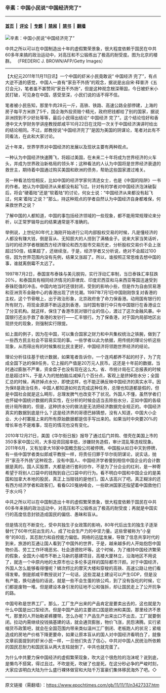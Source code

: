 ### 辛素：中国小民说“中国经济完了”

---

#### [首页](../../../..?n3427337) &nbsp;|&nbsp; [评论](../../../../../epoch-comment?n3427337) &nbsp;|&nbsp; [专题](../../../../../epoch-special?n3427337) &nbsp;|&nbsp; [禁闻](../../../../../epoch-news?n3427337) &nbsp;|&nbsp; [禁书](../../../../../books?n3427337) &nbsp;|&nbsp; [翻墙](https://github.com/gfw-breaker/nogfw/blob/master/README.md?n3427337)


<div><img alt="辛素：中国小民说“中国经济完了”" class="attachment-djy_600_400 size-djy_600_400 wp-post-image" src="https://i.epochtimes.com/assets/uploads/2011/11/1111101859472039-594x400.jpg"/>
<div class="caption">
 <p>
  中共之所以可以在中国制造出十年的虚假繁荣景象，很大程度依赖于国民在中共60多年来搞的政治运动中，对高压和不公锻练出了极高的耐受度。图为北京的楼群。 （FREDERIC J. BROWN/AFP/Getty Images）
 </p>
</div></div><hr/><div class="post_content" id="artbody" itemprop="articleBody">
 <!-- article content begin -->
 <p>
  【大纪元2011年11月11日讯】一个中国的虾米小民竟敢说“
  <ok href="https://www.epochtimes.com/gb/tag/%E4%B8%AD%E5%9B%BD%E7%BB%8F%E6%B5%8E.html">
   中国经济
  </ok>
  完了”，有点大逆不道的感觉，中国人一直有“家丑不外扬”的观念，据说是出自宋‧释普济《五灯会元》，笔者虽不甚赞同“家丑不外扬”，但是这种观念根深蒂固，今日被虾米小民打破，可见身在中国，感受至深，小民们说的话不得不信。
 </p>
 <p>
  笔者被小民告知，那里牛肉28元一斤，高铁、铁路、高速公路全部停建，上海的房子每平方米跌了5千，国企海外投资赔个精光，政府把钱都给了别的国家，据说非洲捞到不少好处等等，最后小民得出结论“
  <ok href="https://www.epochtimes.com/gb/tag/%E4%B8%AD%E5%9B%BD%E7%BB%8F%E6%B5%8E.html">
   中国经济
  </ok>
  完了”。这个结论恰好和香港中文大学财务学讲座教授郎咸平10月22日在沈阳一次关于中国经济演讲时给出的结论相同。不过，郎教授说“中国经济完了”是因为美国的阴谋论，笔者对此有不同看法，在此和大家讨论。
 </p>
 <p>
  近十年来，世界学界对中国经济的发展以及现状主要有两种观点。
 </p>
 <p>
  一种认为中国经济快速腾飞，将超过美国，在未来二十年将成为世界经济的火车头，并成为世界政治新格局的领头羊；这种看法的人认为中国将是世界经济衰退的救世主，期待着中国通过购买美国和欧洲的债务，帮助这些国家渡过难关。
 </p>
 <p>
  另一种看法恰恰相反，比如中国的经济学家何清涟女士，也是《中国的陷阱》一书的作者。她认为中国经济从来都没有起飞过。针对有的学者对中国经济泡沫破裂后，将会“硬着陆”还是“软着陆”的讨论，何女士说：“中国经济从来都没有起飞过，何来‘着陆’之说？”那么，持这种观点的学者自然认为中国经济自身都难保，何来救世界之说？
 </p>
 <p>
  了解中国的人都知道，中国的事包括经济领域的一些现象，都不能用常规理论来分析，以正常罗辑导出的结果通常是不准确的。
 </p>
 <p>
  举例说，上世纪80年代上海刚开始进行公司内部股权交易的时候，凡是懂经济的人都没有赚大钱，倒是盲从、无知胆大的人捞到了满桶金子。说来大家当笑话听，当时的经济学者根据西方经济理论和西方股市交易历史，分析股权交易价不会上涨超过50倍，结果超了，还继续涨，于是，经济学者又分析说，绝对不会超过100倍，因为世界范围内没有先例，结果又涨超了。所以，谁按照正常思维去想中国的事，谁就离倒霉不太远了。
 </p>
 <p>
  1997年7月2日，泰国宣布泰铢与美元脱钩，实行浮动汇率制，当日泰铢汇率狂跌20%，和泰国具有相同经济情况的菲律宾、印度尼西亚和马来西亚等国迅速受到泰铢贬值的冲击。中国内地当时还很封闭，受到的影响小些，但是作为自由贸易港和亚洲货币金融中心的香港出现了挤兑潮。1997年7月1日中国刚刚恢复对香港的主权，这个节骨眼上，出于政治形象，北京政府舍了命力保香港。动用国有银行的所有财力，将现金源源不断运送到香港，当时国有银行中只有中国银行在香港设立了分支机构。就这样，保住了香港市民对银行业的信心，渡过了这次金融风暴。中国银行还出手救了香港的发钞行——汇丰银行。为了保香港，对于国内局部地区出现挤兑的现象，则强制实行限提。
 </p>
 <p>
  如上面的例子，因为在中国，可以集合国家之财力和中共集权统治之铁腕，做到了一些西方民主社会不容易实现的事。一些学者以此为依据，用传统的理论分析这些现象，从而得出有的时候集权比民主更好，中国经济将领跑世界经济的结论。
 </p>
 <p>
  理论分析往往基于统计数据，如果笔者告诉你，一个连鸡都养不起的村子，为了完成全国下达的保8任务，它上报的产值是20万元人民币。这还是十年前的数据，当时通过膨胀不严重，资金盘子也没有现在这么大。省、市统计局在汇总报表的时候总是超过8%，于是人为的拍拍脑瓜减掉几个百分点，客观上是挤掉些水分；全国汇总的时候，再挤掉点水分，即使这样，也不能正确反映中国经济的真实水平。因为保8是政治任务，中国人都知道如何去完成这种任务，总理也知道都是假的，但是中国社会就是这么畸形，总理发脾气也改变不了状况。外国人不懂，虽然学者们也怀疑中国统计数据的真实性，在分析的时候会适当去除些水分，正如中国的各级统计局所做的，但是，这种挤水分的做法是无法把经济数据完全规正的。中国经济真实的数据到底是什么？这是经济界的哥德巴赫猜想，没有人知道，中国大小企业、大小村寨报上来的所有原始数据都是信手写出来的。如果当时中央要20%的增长率也不是难事，现在的情况也没有变化。
 </p>
 <p>
  2010年12月21日，美国《华尔街日报》报导了通过后门并购、借壳在美国上市的350多家中国公司，大多投资回报率低，涉嫌财务造假，审计混乱等违规现象。2011年6月，又有加拿大18家中国概念股公司被停牌。中国股从如日中天到停牌，有一些中国学者类似郎咸平教授一样，将责任归罪于华尔街阴谋论，说实话，抛开“家丑不外扬”这种观念，没有中国人、中国经济学者傻到相信中国企业的会计数据是真的。国人买股票，大都是进行套利炒作，不是为了分企业的红利，是一种寄希望于将别人口袋中的钱掏到自己口袋中的行为。看不明白中国和中国企业的是美国和加拿大本地的股民，真正上当赔钱的是他们，国人该高兴了吧。真正糊涂的还有西方经济学者和政客们，看看G20戛纳峰会，一些欧洲国家还指望着中国救他们于水火吗？
 </p>
 <p>
  中共之所以可以在中国制造出十年的虚假繁荣景象，很大程度依赖于国民在中共60多年来搞的政治运动中，对高压和不公锻练出了极高的耐受度；再就是中国实行的高度信息封锁造成国民的偏信、愚昧和盲从。
 </p>
 <p>
  但是情况在不断变化，受中共独生子女政策的影响，80年代后出生的独生子逐渐替代了60年代前出生的人，成了社会生产力的中坚力量。这些曾被称为“小皇帝”的80后，其忍耐力和自控能力偏低。网络的迅猛发展，导致了信息共享时代的到来，旅游的互通让国人看到了中国外的世界，于是，越来越多的人开始抱怨中国物价高、劳工工作环境恶劣、社会道德败坏等。这个时候，为了维持中国经济繁荣的假象，全国大小城市不断上马新的基建项目，高楼大厦林立，沿海地区不用说了，就连一个中原内地的太原市也让多伦多这样的国际都市汗颜。对于中国经济，外国人怎么能够看得懂呢？鳞次栉比的摩天大楼和穿梭的高铁、高速公路让他们看得发晕。倒是郎咸平教授说对了一句话，这些混凝土建设可以产生GDP，但是没有产能，换句通俗的话说，就是一些不会生蛋的铁公鸡，到了没有饭吃的时候，它们都是废物一堆。但是建设本身引发的征地不公和强拆，却让国民走上了公开抗争的路。
 </p>
 <p>
  中国号称是世界工厂。那么，工厂生产出来的产品肯定是要卖出去的，这也就是为什么中国是出口型经济。但是中国产品的主要进口国是欧洲和美国，那里经济不景气，那里的人开始勒紧裤腰带。怎么办呢？产品生产出来出口不出去，工厂就要倒闭。拉动内需继续投钱搞基建的话，就会通货膨胀，物价飞涨，民怨沸腾。实行紧缩货币政策吧，就会在全国范围内带来类似温州工厂倒闭、老板跑人的状况；紧缩造成的房地产价格下降更要命，如果让原本盲从的国人对中国经济看明白了，就像文章前面提到的虾米小民一样，一旦他们失去了信心，中共对中国人民统治所依赖的国民忍耐力和国民盲从两大支柱就倒了，中共也就完蛋了。
 </p>
 <p>
  为什么中共要力保中国经济的虚假繁荣现象，吹大这个很危险的泡沫呢？说到底，是懒鸟不搭窝，得过且过。不吹是死，吹破了也是死。在这分秒必争的严峻时刻，大家应该明白大陆为什么盛行裸体做官和大陆千万富豪们集体移民海外了吧。◇
 </p>
 <p>
  <!-- article content end -->
  <div id="below_article_ad">
  </div>
 </p>
</div>


---

原文链接（需翻墙）：https://www.epochtimes.com/gb/11/11/11/n3427337.htm